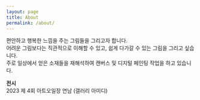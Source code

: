 ```yaml
---
layout: page
title: About
permalink: /about/
---
```


편안하고 행복한 느낌을 주는 그림들을 그리고자 합니다.  
어려운 그림보다는 직관적으로 이해할 수 있고, 쉽게 다가갈 수 있는 그림을 그리고 싶습니다.  
주로 일상에서 얻은 소재들을 재해석하여 캔버스 및 디지털 페인팅 작업을 하고 있습니다.  


**전시**  
2023 제 4회 아트오일장 연남 (갤러리 아미디)
